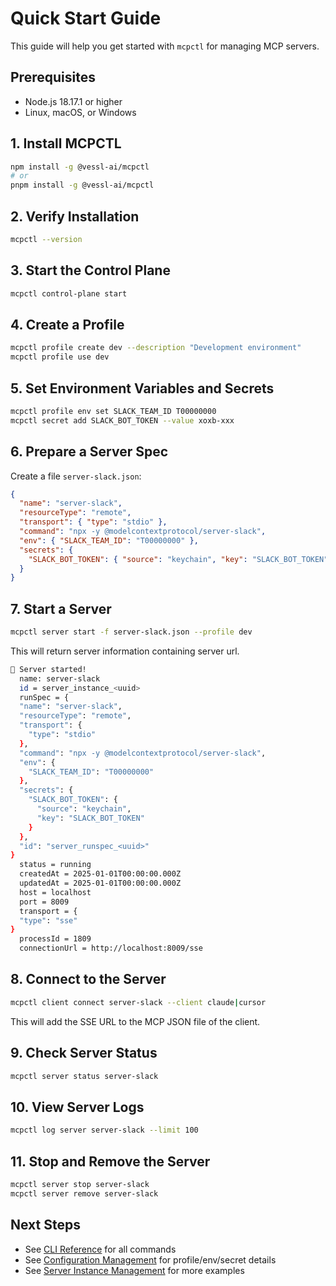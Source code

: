 # Quick Start Guide

This guide will help you get started with `mcpctl` for managing MCP servers.

## Prerequisites

- Node.js 18.17.1 or higher
- Linux, macOS, or Windows

## 1. Install MCPCTL

```bash
npm install -g @vessl-ai/mcpctl
# or
pnpm install -g @vessl-ai/mcpctl
```

## 2. Verify Installation

```bash
mcpctl --version
```

## 3. Start the Control Plane

```bash
mcpctl control-plane start
```

## 4. Create a Profile

```bash
mcpctl profile create dev --description "Development environment"
mcpctl profile use dev
```

## 5. Set Environment Variables and Secrets

```bash
mcpctl profile env set SLACK_TEAM_ID T00000000
mcpctl secret add SLACK_BOT_TOKEN --value xoxb-xxx
```

## 6. Prepare a Server Spec

Create a file `server-slack.json`:

```json
{
  "name": "server-slack",
  "resourceType": "remote",
  "transport": { "type": "stdio" },
  "command": "npx -y @modelcontextprotocol/server-slack",
  "env": { "SLACK_TEAM_ID": "T00000000" },
  "secrets": {
    "SLACK_BOT_TOKEN": { "source": "keychain", "key": "SLACK_BOT_TOKEN" }
  }
}
```

## 7. Start a Server

```bash
mcpctl server start -f server-slack.json --profile dev
```

This will return server information containing server url.

```bash
🚀 Server started!
  name: server-slack
  id = server_instance_<uuid>
  runSpec = {
  "name": "server-slack",
  "resourceType": "remote",
  "transport": {
    "type": "stdio"
  },
  "command": "npx -y @modelcontextprotocol/server-slack",
  "env": {
    "SLACK_TEAM_ID": "T00000000"
  },
  "secrets": {
    "SLACK_BOT_TOKEN": {
      "source": "keychain",
      "key": "SLACK_BOT_TOKEN"
    }
  },
  "id": "server_runspec_<uuid>"
}
  status = running
  createdAt = 2025-01-01T00:00:00.000Z
  updatedAt = 2025-01-01T00:00:00.000Z
  host = localhost
  port = 8009
  transport = {
  "type": "sse"
}
  processId = 1809
  connectionUrl = http://localhost:8009/sse
```

## 8. Connect to the Server

```bash
mcpctl client connect server-slack --client claude|cursor
```

This will add the SSE URL to the MCP JSON file of the client.

## 9. Check Server Status

```bash
mcpctl server status server-slack
```

## 10. View Server Logs

```bash
mcpctl log server server-slack --limit 100
```

## 11. Stop and Remove the Server

```bash
mcpctl server stop server-slack
mcpctl server remove server-slack
```

## Next Steps

- See [CLI Reference](cli-reference.md) for all commands
- See [Configuration Management](features/configuration.md) for profile/env/secret details
- See [Server Instance Management](features/server-instance.md) for more examples
